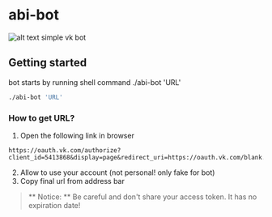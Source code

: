 # abi-bot
![alt text](http://cs622017.vk.me/v622017797/194fa/E9w7yQ8HOu0.jpg "Abi Bot")
simple vk bot

## Getting started
bot starts by running shell command ./abi-bot 'URL'
```sh
./abi-bot 'URL'
```

### How to get URL?
1. Open the following link in browser
```
https://oauth.vk.com/authorize?client_id=5413868&display=page&redirect_uri=https://oauth.vk.com/blank.html&scope=messages,friends,audio,status,groups,offline&response_type=token&v=5.50
```
2. Allow to use your account (not personal! only fake for bot)
3. Copy final url from address bar

> ** Notice: ** Be careful and don't share your access token. It has no expiration date!